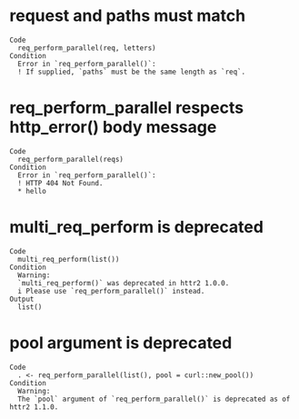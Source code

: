 # request and paths must match

    Code
      req_perform_parallel(req, letters)
    Condition
      Error in `req_perform_parallel()`:
      ! If supplied, `paths` must be the same length as `req`.

# req_perform_parallel respects http_error() body message

    Code
      req_perform_parallel(reqs)
    Condition
      Error in `req_perform_parallel()`:
      ! HTTP 404 Not Found.
      * hello

# multi_req_perform is deprecated

    Code
      multi_req_perform(list())
    Condition
      Warning:
      `multi_req_perform()` was deprecated in httr2 1.0.0.
      i Please use `req_perform_parallel()` instead.
    Output
      list()

# pool argument is deprecated

    Code
      . <- req_perform_parallel(list(), pool = curl::new_pool())
    Condition
      Warning:
      The `pool` argument of `req_perform_parallel()` is deprecated as of httr2 1.1.0.

